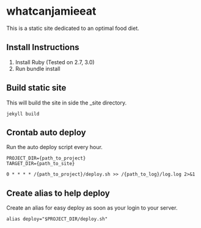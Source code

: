 # whatcanjamieeat

This is a static site dedicated to an optimal food diet.

## Install Instructions
1. Install Ruby (Tested on 2.7, 3.0)
2. Run bundle install

## Build static site
This will build the site in side the _site directory.

`jekyll build`

## Crontab auto deploy
Run the auto deploy script every hour.
```
PROJECT_DIR={path_to_project}
TARGET_DIR={path_to_site}

0 * * * * /{path_to_project}/deploy.sh >> /{path_to_log}/log.log 2>&1
```

## Create alias to help deploy
Create an alias for easy deploy as soon as your login to your server.
```
alias deploy="$PROJECT_DIR/deploy.sh"
```

